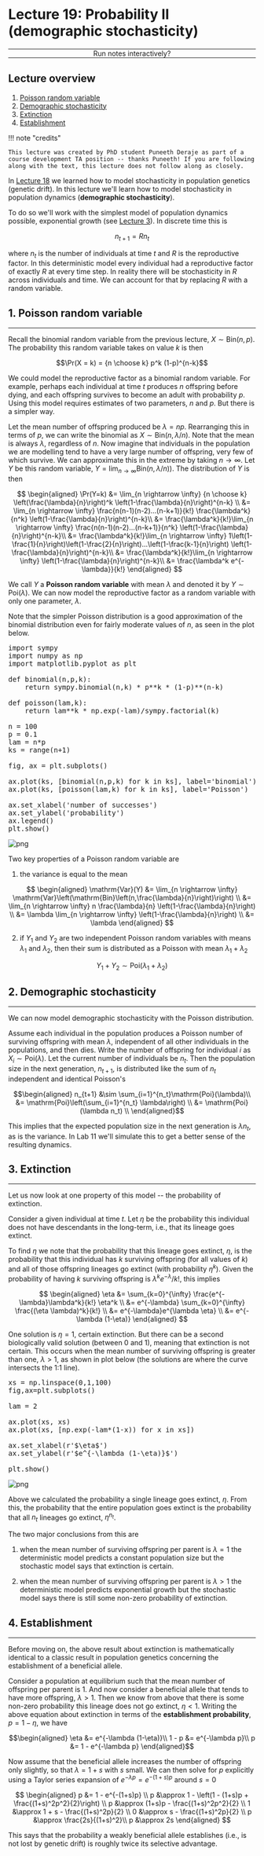 <script type="text/x-thebe-config">
  {
      requestKernel: true,
      mountActivateWidget: true,
      mountStatusWidget: true,
      binderOptions: {
      repo: "mmosmond/executable-cells",
      ref: "main",
      },
  }
</script>
<script src="https://unpkg.com/thebe@latest/lib/index.js"></script>
<link rel="stylesheet" href="https://unpkg.com/thebe@latest/lib/thebe.css">

# Lecture 19: Probability II (demographic stochasticity)

<hr style="margin-bottom: 0em;">
<center>
<div class="inrow">
	Run notes interactively?
	<div style="float: left;" class="thebe-activate"></div>
	<div class="thebe-status"></div>
</div>
</center>
<hr style="margin-top: 0em;">

## Lecture overview

1. [Poisson random variable](#section1)
2. [Demographic stochasticity](#section2)
3. [Extinction](#section3)
4. [Establishment](#section4)

!!! note "credits"

    This lecture was created by PhD student Puneeth Deraje as part of a course development TA position -- thanks Puneeth! If you are following along with the text, this lecture does not follow along as closely.

In [Lecture 18](lecture-18.md) we learned how to model stochasticity in population genetics (genetic drift). In this lecture we'll learn how to model stochasticity in population dynamics (**demographic stochasticity**). 

To do so we'll work with the simplest model of population dynamics possible, exponential growth (see [Lecture 3](lecture-03.md)). In discrete time this is

$$n_{t+1} = R n_t$$

where $n_t$ is the number of individuals at time $t$ and $R$ is the reproductive factor. In this deterministic model every individual had a reproductive factor of exactly $R$ at every time step. In reality there will be stochasticity in $R$ across individuals and time. We can account for that by replacing $R$ with a random variable. 

<span id='section1'></span>
## 1. Poisson random variable
<hr>

Recall the binomial random variable from the previous lecture, $X \sim \mathrm{Bin}(n,p)$. The probability this random variable takes on value $k$ is then 

$$\Pr(X = k) = {n \choose k} p^k (1-p)^{n-k}$$

We could model the reproductive factor as a binomial random variable. For example, perhaps each individual at time $t$ produces $n$ offspring before dying, and each offspring survives to become an adult with probability $p$. Using this model requires estimates of two parameters, $n$ and $p$. But there is a simpler way.

Let the mean number of offspring produced be $\lambda=np$. Rearranging this in terms of $p$, we can write the binomial as $X\sim \mathrm{Bin}(n,\lambda/n)$. Note that the mean is always $\lambda$, regardless of $n$. Now imagine that individuals in the population we are modelling tend to have a very large number of offspring, very few of which survive. We can approximate this in the extreme by taking $n\rightarrow \infty$. Let $Y$ be this random variable, $Y = \lim_{n \rightarrow \infty} \mathrm{Bin}(n, \lambda/n))$. The distribution of $Y$ is then 

$$
\begin{aligned}
\Pr(Y=k) &= \lim_{n \rightarrow \infty} {n \choose k} \left(\frac{\lambda}{n}\right)^k \left(1-\frac{\lambda}{n}\right)^{n-k} \\
&= \lim_{n \rightarrow \infty} \frac{n(n-1)(n-2)...(n-k+1)}{k!} \frac{\lambda^k}{n^k} \left(1-\frac{\lambda}{n}\right)^{n-k}\\
&= \frac{\lambda^k}{k!}\lim_{n \rightarrow \infty} \frac{n(n-1)(n-2)...(n-k+1)}{n^k} \left(1-\frac{\lambda}{n}\right)^{n-k}\\
&= \frac{\lambda^k}{k!}\lim_{n \rightarrow \infty} 1\left(1-\frac{1}{n}\right)\left(1-\frac{2}{n}\right)...\left(1-\frac{k-1}{n}\right) \left(1-\frac{\lambda}{n}\right)^{n-k}\\
&= \frac{\lambda^k}{k!}\lim_{n \rightarrow \infty} \left(1-\frac{\lambda}{n}\right)^{n-k}\\
&= \frac{\lambda^k e^{-\lambda}}{k!}
\end{aligned}
$$

We call $Y$ a **Poisson random variable** with mean $\lambda$ and denoted it by $Y\sim\mathrm{Poi}(\lambda)$. We can now model the reproductive factor as a random variable with only one parameter, $\lambda$. 

Note that the simpler Poisson distribution is a good approximation of the binomial distribution even for fairly moderate values of $n$, as seen in the plot below.


<pre data-executable="true" data-language="python">
import sympy
import numpy as np
import matplotlib.pyplot as plt

def binomial(n,p,k):
    return sympy.binomial(n,k) * p**k * (1-p)**(n-k)

def poisson(lam,k):
    return lam**k * np.exp(-lam)/sympy.factorial(k)

n = 100
p = 0.1
lam = n*p
ks = range(n+1)

fig, ax = plt.subplots()

ax.plot(ks, [binomial(n,p,k) for k in ks], label='binomial')
ax.plot(ks, [poisson(lam,k) for k in ks], label='Poisson')

ax.set_xlabel('number of successes')
ax.set_ylabel('probability')
ax.legend()
plt.show()
</pre>


    
![png](lecture-19_files/lecture-19_5_0.png)
    


Two key properties of a Poisson random variable are

1) the variance is equal to the mean

$$ 
\begin{aligned} 
\mathrm{Var}(Y) &= \lim_{n \rightarrow \infty} \mathrm{Var}\left(\mathrm{Bin}\left(n,\frac{\lambda}{n}\right)\right) \\
&= \lim_{n \rightarrow \infty} n \frac{\lambda}{n} \left(1-\frac{\lambda}{n}\right) \\
&= \lambda  \lim_{n \rightarrow \infty} \left(1-\frac{\lambda}{n}\right) \\
&= \lambda
\end{aligned}
$$

2) if $Y_1$ and $Y_2$ are two independent Poisson random variables with means $\lambda_1$ and $\lambda_2$, then their sum is distributed as a Poisson with mean $\lambda_1+\lambda_2$

$$Y_1 + Y_2 \sim \mathrm{Poi}(\lambda_1 + \lambda_2)$$

<span id='section2'></span>
## 2. Demographic stochasticity
<hr>

We can now model demographic stochasticity with the Poisson distribution. 

Assume each individual in the population produces a Poisson number of surviving offspring with mean $\lambda$, independent of all other individuals in the populations, and then dies. Write the number of offspring for individual $i$ as $X_i\sim\mathrm{Poi}(\lambda)$. Let the current number of individuals be $n_t$. Then the population size in the next generation, $n_{t+1}$, is distributed like the sum of $n_t$ independent and identical Poisson's

$$\begin{aligned}
n_{t+1} &\sim \sum_{i=1}^{n_t}\mathrm{Poi}(\lambda)\\
&= \mathrm{Poi}\left(\sum_{i=1}^{n_t} \lambda\right) \\
&= \mathrm{Poi}(\lambda n_t) \\
\end{aligned}$$

This implies that the expected population size in the next generation is $\lambda n_t$, as is the variance. In Lab 11 we'll simulate this to get a better sense of the resulting dynamics.

<span id='section3'></span>
## 3. Extinction
<hr>

Let us now look at one property of this model -- the probability of extinction.

Consider a given individual at time $t$. Let $\eta$ be the probability this individual does not have descendants in the long-term, i.e., that its lineage goes extinct.

To find $\eta$ we note that the probability that this lineage goes extinct, $\eta$, is the probability that this individual has $k$ surviving offspring (for all values of $k$) and all of those offspring lineages go extinct (with probability $\eta^k$). Given the probability of having $k$ surviving offspring is $\lambda^k e^{-\lambda}/k!$, this implies

$$
\begin{aligned}
\eta 
&= \sum_{k=0}^{\infty} \frac{e^{-\lambda}\lambda^k}{k!} \eta^k \\
&= e^{-\lambda} \sum_{k=0}^{\infty} \frac{(\eta \lambda)^k}{k!} \\
&= e^{-\lambda}e^{\lambda \eta} \\
&= e^{-\lambda (1-\eta)}
\end{aligned}
$$

One solution is $\eta=1$, certain extinction. But there can be a second biologically valid solution (between 0 and 1), meaning that extinction is not certain. This occurs when the mean number of surviving offspring is greater than one, $\lambda>1$, as shown in plot below (the solutions are where the curve intersects the 1:1 line).


<pre data-executable="true" data-language="python">
xs = np.linspace(0,1,100)
fig,ax=plt.subplots()

lam = 2

ax.plot(xs, xs)
ax.plot(xs, [np.exp(-lam*(1-x)) for x in xs])

ax.set_xlabel(r'$\eta$')
ax.set_ylabel(r'$e^{-\lambda (1-\eta)}$')

plt.show()
</pre>


    
![png](lecture-19_files/lecture-19_11_0.png)
    


Above we calculated the probability a single lineage goes extinct, $\eta$. From this, the probability that the entire population goes extinct is the probability that all $n_t$ lineages go extinct, $\eta^{n_t}$. 

The two major conclusions from this are

1) when the mean number of surviving offspring per parent is $\lambda=1$ the deterministic model predicts a constant population size but the stochastic model says that extinction is certain.

2) when the mean number of surviving offspring per parent is $\lambda>1$ the deterministic model predicts exponential growth but the stochastic model says there is still some non-zero probability of extinction.

<span id='section4'></span>
## 4. Establishment
<hr>

Before moving on, the above result about extinction is mathematically identical to a classic result in population genetics concerning the establishment of a beneficial allele.

Consider a population at equilibrium such that the mean number of offspring per parent is 1. And now consider a beneficial allele that tends to have more offspring, $\lambda>1$. Then we know from above that there is some non-zero probability this lineage does not go extinct, $\eta<1$. Writing the above equation about extinction in terms of the **establishment probability**, $p=1-\eta$, we have

$$\begin{aligned}
\eta &= e^{-\lambda (1-\eta)}\\
1 - p &= e^{-\lambda p}\\
p &= 1 - e^{-\lambda p}
\end{aligned}$$

Now assume that the beneficial allele increases the number of offspring only slightly, so that $\lambda=1+s$ with $s$ small. We can then solve for $p$ explicitly using a Taylor series expansion of $e^{-\lambda p}=e^{-(1+s) p}$ around $s=0$

$$ 
\begin{aligned}
p &= 1 - e^{-(1+s)p} \\
p &\approx 1 - \left(1 - (1+s)p + \frac{(1+s)^2p^2}{2}\right) \\
p &\approx (1+s)p - \frac{(1+s)^2p^2}{2} \\
1 &\approx 1 + s - \frac{(1+s)^2p}{2} \\
0 &\approx s - \frac{(1+s)^2p}{2} \\
p &\approx \frac{2s}{(1+s)^2}\\
p &\approx 2s
\end{aligned}
$$

This says that the probability a weakly beneficial allele establishes (i.e., is not lost by genetic drift) is roughly twice its selective advantage.
